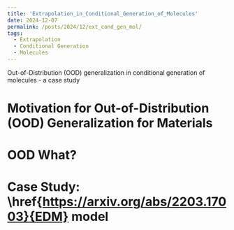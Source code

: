 ```yaml
---
title: 'Extrapolation_in_Conditional_Generation_of_Molecules'
date: 2024-12-07
permalink: /posts/2024/12/ext_cond_gen_mol/
tags:
  - Extrapolation
  - Conditional Generation
  - Molecules
---
```


Out-of-Distribution (OOD) generalization in conditional generation of molecules - a case study

Motivation for Out-of-Distribution (OOD) Generalization for Materials
======

OOD What?
======

Case Study: \href{https://arxiv.org/abs/2203.17003}{EDM} model
======
